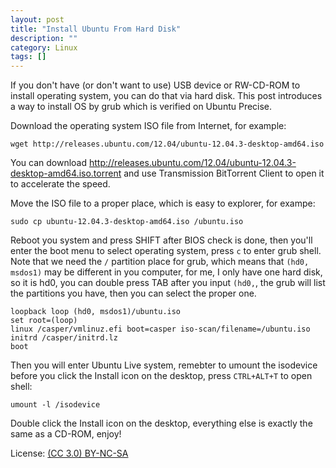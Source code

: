 ```yaml
---
layout: post
title: "Install Ubuntu From Hard Disk"
description: ""
category: Linux
tags: []
---
```

If you don't have (or don't want to use) USB device or RW-CD-ROM to install operating system, you can do that via hard disk. This post introduces a way to install OS by grub which is verified on Ubuntu Precise.

Download the operating system ISO file from Internet, for example:

    wget http://releases.ubuntu.com/12.04/ubuntu-12.04.3-desktop-amd64.iso

You can download http://releases.ubuntu.com/12.04/ubuntu-12.04.3-desktop-amd64.iso.torrent and use Transmission BitTorrent Client to open it to accelerate the speed.

Move the ISO file to a proper place, which is easy to explorer, for exampe:

    sudo cp ubuntu-12.04.3-desktop-amd64.iso /ubuntu.iso

Reboot you system and press SHIFT after BIOS check is done, then you'll enter the boot menu to select operating system, press `c` to enter grub shell. Note that we need the `/` partition place for grub, which means that `(hd0, msdos1)` may be different in you computer, for me, I only have one hard disk, so it is hd0, you can double press TAB after you input `(hd0,`, the grub will list the partitions you have, then you can select the proper one.

    loopback loop (hd0, msdos1)/ubuntu.iso
    set root=(loop)
    linux /casper/vmlinuz.efi boot=casper iso-scan/filename=/ubuntu.iso
    initrd /casper/initrd.lz
    boot

Then you will enter Ubuntu Live system, remebter to umount the isodevice before you click the Install icon on the desktop, press `CTRL+ALT+T` to open shell:

    umount -l /isodevice

Double click the Install icon on the desktop, everything else is exactly the same as a CD-ROM, enjoy!

License: [(CC 3.0) BY-NC-SA](http://creativecommons.org/licenses/by-nc-sa/3.0/)

